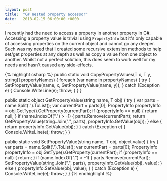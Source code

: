 ```yaml
---
layout: post
title:  "C# nested property accessor"
date:   2018-02-15 06:00:00 +0000
---
```

I recently had the need to access a property in another property in C#. Accessing a property value is trivial using `PropertyInfo` but it's only capable of accessing properties on the current object and cannot go any deeper. Such was my need that I created some recursive extension methods to help set/get properties at any depth as well as copy a value from one object to another. Whilst not a perfect solution, this does seem to work well for my needs and hasn't caused any side-effects.

{% highlight csharp %}
public static void CopyPropertyValues<T>(T x, T y, string[] propertyNames)
{
    foreach (var name in propertyNames)
    {
        try
        {
            SetPropertyValue(name, x, GetPropertyValue(name, y));
        }
        catch (Exception e)
        {
            Console.WriteLine(e);
            throw;
        }
    }
}

public static object GetPropertyValue<T>(string name, T obj)
{
    try
    {
        var parts = name.Split('.').ToList();
        var currentPart = parts[0];
        PropertyInfo propertyInfo = obj.GetType().GetProperty(currentPart);
        if (propertyInfo == null)
        {
            return null;
        }
        if (name.IndexOf(".") > -1)
        {
            parts.Remove(currentPart);
            return GetPropertyValue(string.Join(".", parts), propertyInfo.GetValue(obj));
        }
        else
        {
            return propertyInfo.GetValue(obj);
        }
    }
    catch (Exception e)
    {
        Console.WriteLine(e);
        throw;
    }
}

public static void SetPropertyValue<T>(string name, T obj, object value)
{
    try
    {
        var parts = name.Split('.').ToList();
        var currentPart = parts[0];
        PropertyInfo propertyInfo = obj.GetType().GetProperty(currentPart);
        if (propertyInfo == null)
        {
            return;
        }
        if (name.IndexOf(".") > -1)
        {
            parts.Remove(currentPart);
            SetPropertyValue(string.Join(".", parts), propertyInfo.GetValue(obj), value);
        }
        else
        {
            propertyInfo.SetValue(obj, value);
        }
    }
    catch (Exception e)
    {
        Console.WriteLine(e);
        throw;
    }
}
{% endhighlight %}